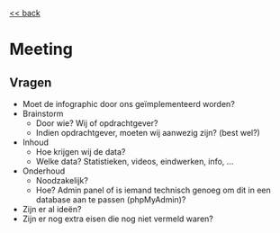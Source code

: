 [<< back](README.md)

Meeting
=======

Vragen
------

* Moet de infographic door ons geïmplementeerd worden?
* Brainstorm
    - Door wie? Wij of opdrachtgever?
    - Indien opdrachtgever, moeten wij aanwezig zijn? (best wel?)
* Inhoud
    - Hoe krijgen wij de data?
    - Welke data? Statistieken, videos, eindwerken, info, ...
* Onderhoud
    - Noodzakelijk?
    - Hoe? Admin panel of is iemand technisch genoeg om dit in een database aan te passen (phpMyAdmin)?
* Zijn er al ideën?
* Zijn er nog extra eisen die nog niet vermeld waren?
